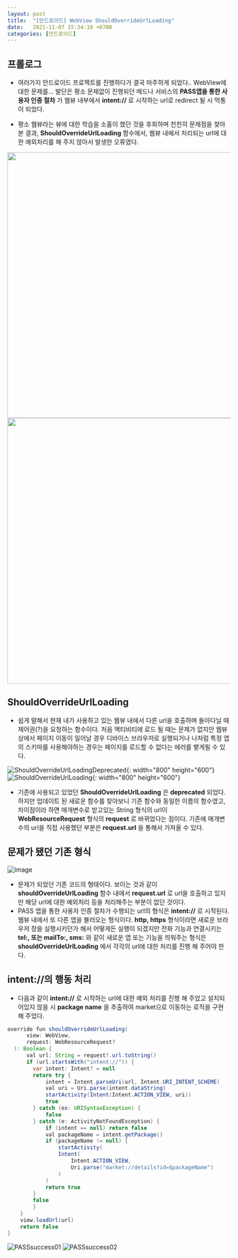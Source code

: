 ```yaml
---
layout: post
title:  "[안드로이드] WebView ShouldOverrideUrlLoading"
date:   2021-11-07 15:34:10 +0700
categories: [안드로이드]
---
```


## 프롤로그

 * 여러가지 안드로이드 프로젝트를 진행하다가 결국 마주하게 되었다.. WebView에 대한 문제를... 발단은 평소 문제없이 진행되던 메드나 서비스의 __PASS앱을 통한 사용자 인증 절차__ 가 웹뷰 내부에서 __intent://__ 로 시작하는 url로 redirect 될 시 먹통이 되었다.

 * 평소 웹뷰라는 뷰에 대한 학습을 소홀이 했던 것을 후회하며 천천히 문제점을 찾아 본 결과, __ShouldOverrideUrlLoading__ 함수에서, 웹뷰 내에서 처리되는 url에 대한 예외처리를 해 주지 않아서 발생한 오류였다.

<img src="https://user-images.githubusercontent.com/27722059/140637024-b84ce35c-b008-4cdb-99d1-00513eaf020b.png" width="800" height="600"/>
<img src="https://user-images.githubusercontent.com/27722059/140637030-24c5cd5d-a742-4ea6-994d-f03548d576e1.png" width="800" height="600"/>

## ShouldOverrideUrlLoading
 * 쉽게 말해서 현재 내가 사용하고 있는 웹뷰 내에서 다른 url을 호출하며 돌아다닐 때 제어권(?)을 요청하는 함수이다. 처음 액티비티에 로드 될 때는 문제가 없지만 웹뷰 상에서 페이지 이동이 일어날 경우 디바이스 브라우저로 실행되거나 나처럼 특정 앱의 스키마를 사용해야하는 경우는 페이지를 로드할 수 없다는 에러를 뱉게될 수 있다.

![ShouldOverrideUrlLoadingDeprecated](https://user-images.githubusercontent.com/27722059/140636493-5738d772-53ae-47b2-b842-d4cacd03940d.png){: width="800" height="600"}
![ShouldOverrideUrlLoading](https://user-images.githubusercontent.com/27722059/140636518-39c6bc85-19de-4329-8d2b-8220104b93ea.png){: width="800" height="600"}

 * 기존에 사용되고 있었던 __ShouldOverrideUrlLoading__ 은 __deprecated__ 되었다. 하지만 업데이트 된 새로운 함수를 찾아보니 기존 함수와 동일한 이름의 함수였고, 차이점이라 하면 매개변수로 받고있는 String 형식의 url이 __WebResourceRequest__ 형식의 __request__ 로 바뀌었다는 점이다. 기존에 매개변수의 url을 직접 사용했던 부분은 __request.url__ 을 통해서 가져올 수 있다.

## 문제가 됐던 기존 형식
![image](https://user-images.githubusercontent.com/27722059/140636772-a129061e-cd1f-463e-b861-98f2afa6d9cd.png)
 * 문제가 되었던 기존 코드의 형태이다. 보이는 것과 같이 __shouldOverrideUrlLoading__ 함수 내에서 __request.url__ 로 url을 호출하고 있지만 해당 url에 대한 예외처리 등을 처리해주는 부분이 없던 것이다.
 * PASS 앱을 통한 사용자 인증 절차가 수행되는 url의 형식은 __intent://__ 로 시작된다. 웹뷰 내에서 또 다른 앱을 불러오는 형식이다. __http, https__ 형식이라면 새로운 브라우저 창을 실행시키던가 해서 어떻게든 실행이 되겠지만 전화 기능과 연결시키는 __tel:, 또는 mailTo:, sms:__ 와 같이 새로운 앱 또는 기능을 띄워주는 형식은 __shouldOverrideUrlLoading__ 에서 각각의 url에 대한 처리를 진행 해 주어야 한다.

## intent://의 행동 처리

 * 다음과 같이 __intent://__ 로 시작하는 url에 대한 예외 처리를 진행 해 주었고 설치되어있지 않을 시 __package name__ 을 추출하여 market으로 이동하는 로직을 구현 해 주었다.

```java
override fun shouldOverrideUrlLoading(
      view: WebView,
      request: WebResourceRequest?
  ): Boolean {
      val url: String = request?.url.toString()
      if (url.startsWith("intent://")) {
        var intent: Intent? = null
        return try {
            intent = Intent.parseUri(url, Intent.URI_INTENT_SCHEME)
            val uri = Uri.parse(intent.dataString)
            startActivity(Intent(Intent.ACTION_VIEW, uri))
            true
        } catch (ex: URISyntaxException) {
            false
        } catch (e: ActivityNotFoundException) {
            if (intent == null) return false
            val packageName = intent.getPackage()
            if (packageName != null) {
                startActivity(
                Intent(
                    Intent.ACTION_VIEW,
                    Uri.parse("market://details?id=$packageName")
                )
            )
            return true
        }
        false
        }
    }
    view.loadUrl(url)
    return false
}
```

![PASSsuccess01](https://user-images.githubusercontent.com/27722059/140638325-eb2db37c-3060-424d-b8ad-b7a639ea18f6.png)
![PASSsuccess02](https://user-images.githubusercontent.com/27722059/140638345-7001ddd5-9193-498b-aae0-aff231f1777a.png)